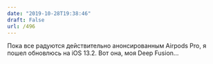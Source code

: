 ```yaml
---
date: "2019-10-28T19:38:46"
draft: False
url: /496
---
```


Пока все радуются действительно анонсированным Airpods Pro, я пошел обновлюсь на iOS 13.2. Вот она, моя Deep Fusion…
